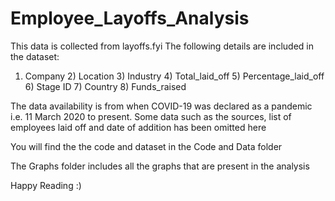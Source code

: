 # Employee_Layoffs_Analysis

This data is collected from layoffs.fyi 
The following details are included in the dataset:
1) Company 2) Location 3) Industry 4) Total_laid_off 5) Percentage_laid_off 6) Stage ID 7) Country 8) Funds_raised

The data availability is from when COVID-19 was declared as a pandemic i.e. 11 March 2020 to present.
Some data such as the sources, list of employees laid off and date of addition has been omitted here 

You will find the the code and dataset in the Code and Data folder

The Graphs folder includes all the graphs that are present in the analysis

Happy Reading :)
